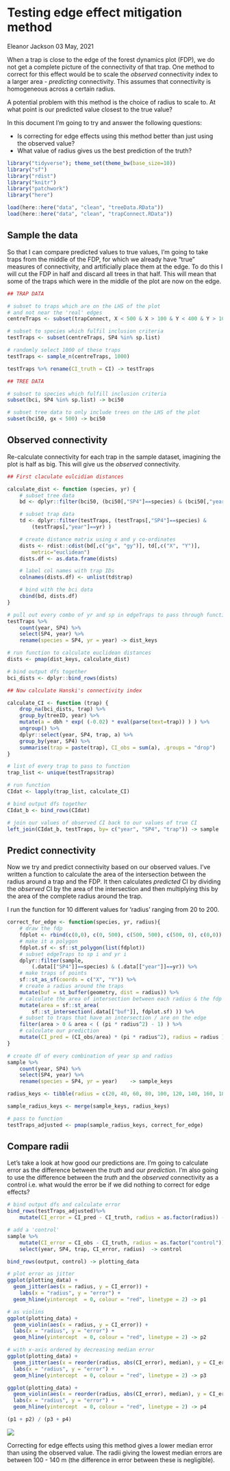 Testing edge effect mitigation method
================
Eleanor Jackson
03 May, 2021

When a trap is close to the edge of the forest dynamics plot (FDP), we
do not get a complete picture of the connectivity of that trap. One
method to correct for this effect would be to scale the *observed*
connectivity index to a larger area - *predicting* connectivity. This
assumes that connectivity is homogeneous across a certain radius.

A potential problem with this method is the choice of radius to scale
to. At what point is our predicted value closest to the true value?

In this document I’m going to try and answer the following questions:

-   Is correcting for edge effects using this method better than just
    using the observed value?
-   What value of radius gives us the best prediction of the truth?

``` r
library("tidyverse"); theme_set(theme_bw(base_size=10))
library("sf")
library("rdist")
library("knitr")
library("patchwork")
library("here")

load(here::here("data", "clean", "treeData.RData"))
load(here::here("data", "clean", "trapConnect.RData"))
```

## Sample the data

So that I can compare predicted values to true values, I’m going to take
traps from the middle of the FDP, for which we already have “true”
measures of connectivity, and artificially place them at the edge. To do
this I will cut the FDP in half and discard all trees in that half. This
will mean that some of the traps which were in the middle of the plot
are now on the edge.

``` r
## TRAP DATA

# subset to traps which are on the LHS of the plot 
# and not near the 'real' edges
centreTraps <- subset(trapConnect, X < 500 & X > 100 & Y < 400 & Y > 100)

# subset to species which fulfil inclusion criteria
testTraps <- subset(centreTraps, SP4 %in% sp.list) 

# randomly select 1000 of these traps
testTraps <- sample_n(centreTraps, 1000)

testTraps %>% rename(CI_truth = CI) -> testTraps

## TREE DATA

# subset to species which fulfill inclusion criteria
subset(bci, SP4 %in% sp.list) -> bci50

# subset tree data to only include trees on the LHS of the plot
subset(bci50, gx < 500) -> bci50
```

## Observed connectivity

Re-calculate connectivity for each trap in the sample dataset, imagining
the plot is half as big. This will give us the *observed* connectivity.

``` r
## First claculate eulcidian distances

calculate_dist <- function (species, yr) {
    # subset tree data
    bd <- dplyr::filter(bci50, (bci50[,"SP4"]==species) & (bci50[,"year"]==yr))

    # subset trap data
    td <- dplyr::filter(testTraps, (testTraps[,"SP4"]==species) & 
        (testTraps[,"year"]==yr) )

    # create distance matrix using x and y co-ordinates
    dists <- rdist::cdist(bd[,c("gx", "gy")], td[,c("X", "Y")], 
        metric="euclidean")
    dists.df <- as.data.frame(dists)

    # label col names with trap IDs
    colnames(dists.df) <- unlist(td$trap)

    # bind with the bci data
    cbind(bd, dists.df)
}

# pull out every combo of yr and sp in edgeTraps to pass through function
testTraps %>% 
    count(year, SP4) %>% 
    select(SP4, year) %>% 
    rename(species = SP4, yr = year) -> dist_keys

# run function to calculate euclidean distances
dists <- pmap(dist_keys, calculate_dist)

# bind output dfs together
bci_dists <- dplyr::bind_rows(dists)

## Now calculate Hanski's connectivity index

calculate_CI <- function (trap) {
    drop_na(bci_dists, trap) %>%
    group_by(treeID, year) %>% 
    mutate(a = dbh * exp( (-0.02) * eval(parse(text=trap)) ) ) %>% 
    ungroup() %>%
    dplyr::select(year, SP4, trap, a) %>%
    group_by(year, SP4) %>%
    summarise(trap = paste(trap), CI_obs = sum(a), .groups = "drop")
}

# list of every trap to pass to function
trap_list <- unique(testTraps$trap)

# run function
CIdat <- lapply(trap_list, calculate_CI)

# bind output dfs together
CIdat_b <- bind_rows(CIdat)

# join our values of observed CI back to our values of true CI
left_join(CIdat_b, testTraps, by= c("year", "SP4", "trap")) -> sample
```

## Predict connectivity

Now we try and predict connectivity based on our observed values. I’ve
written a function to calculate the area of the intersection between the
radius around a trap and the FDP. It then calculates *predicted* CI by
dividing the *observed* CI by the area of the intersection and then
multiplying this by the area of the complete radius around the trap.

I run the function for 10 different values for ‘radius’ ranging from 20
to 200.

``` r
correct_for_edge <- function(species, yr, radius){
    # draw the fdp
    fdplot <- rbind(c(0,0), c(0, 500), c(500, 500), c(500, 0), c(0,0))
    # make it a polygon
    fdplot.sf <- sf::st_polygon(list(fdplot))
    # subset edgeTraps to sp i and yr i
    dplyr::filter(sample, 
        (.data[["SP4"]]==species) & (.data[["year"]]==yr)) %>%
    # make traps sf points
    sf::st_as_sf(coords = c("X", "Y")) %>% 
    # create a radius around the traps
    mutate(buf = st_buffer(geometry, dist = radius)) %>% 
    # calculate the area of intersection between each radius & the fdp
    mutate(area = sf::st_area( 
        sf::st_intersection(.data[["buf"]], fdplot.sf) )) %>% 
    # subset to traps that have an intersection / are on the edge
    filter(area > 0 & area < ( (pi * radius^2) - 1) ) %>%
    # calculate our prediction
    mutate(CI_pred = (CI_obs/area) * (pi * radius^2), radius = radius )
}

# create df of every combination of year sp and radius
sample %>% 
    count(year, SP4) %>% 
    select(SP4, year) %>% 
    rename(species = SP4, yr = year)    -> sample_keys

radius_keys <- tibble(radius = c(20, 40, 60, 80, 100, 120, 140, 160, 180, 200))

sample_radius_keys <- merge(sample_keys, radius_keys)

# pass to function
testTraps_adjusted <- pmap(sample_radius_keys, correct_for_edge)
```

## Compare radii

Let’s take a look at how good our predictions are. I’m going to
calculate error as the difference between the *truth* and our
*prediction*. I’m also going to use the difference between the *truth*
and the *observed* connectivity as a control i.e. what would the error
be if we did nothing to correct for edge effects?

``` r
# bind output dfs and calculate error
bind_rows(testTraps_adjusted)%>%
    mutate(CI_error = CI_pred - CI_truth, radius = as.factor(radius)) -> output

# add a 'control' 
sample %>%
    mutate(CI_error = CI_obs - CI_truth, radius = as.factor("control")) %>%
    select(year, SP4, trap, CI_error, radius)  -> control

bind_rows(output, control) -> plotting_data

# plot error as jitter
ggplot(plotting_data) +
  geom_jitter(aes(x = radius, y = CI_error)) +
    labs(x = "radius", y = "error") +
  geom_hline(yintercept  = 0, colour = "red", linetype = 2) -> p1

# as violins
ggplot(plotting_data) +
  geom_violin(aes(x = radius, y = CI_error)) +
  labs(x = "radius", y = "error") +
  geom_hline(yintercept  = 0, colour = "red", linetype = 2) -> p2

# with x-axis ordered by decreasing median error
ggplot(plotting_data) +
  geom_jitter(aes(x = reorder(radius, abs(CI_error), median), y = CI_error)) +
  labs(x = "radius", y = "error") +
  geom_hline(yintercept  = 0, colour = "red", linetype = 2) -> p3

ggplot(plotting_data) +
  geom_violin(aes(x = reorder(radius, abs(CI_error), median), y = CI_error)) +
  labs(x = "radius", y = "error") +
  geom_hline(yintercept  = 0, colour = "red", linetype = 2) -> p4

(p1 + p2) / (p3 + p4)
```

![](03_edge_effects_files/figure-gfm/unnamed-chunk-5-1.png)<!-- -->

Correcting for edge effects using this method gives a lower median error
than using the observed value. The radii giving the lowest median errors
are between 100 - 140 m (the difference in error between these is
negligible).
